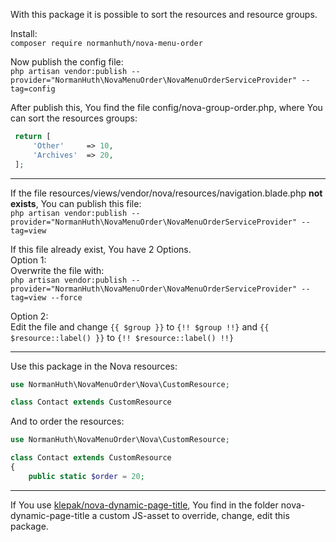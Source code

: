 With this package it is possible to sort the resources and resource groups.

Install:  
`composer require normanhuth/nova-menu-order`

Now publish the config file:  
`php artisan vendor:publish --provider="NormanHuth\NovaMenuOrder\NovaMenuOrderServiceProvider" --tag=config`

After publish this, You find the file config/nova-group-order.php, where You can sort the resources groups:
```php
 return [
     'Other'     => 10,
     'Archives'  => 20,
 ];
```
___

If the file resources/views/vendor/nova/resources/navigation.blade.php **not exists**, You can publish this file:  
`php artisan vendor:publish --provider="NormanHuth\NovaMenuOrder\NovaMenuOrderServiceProvider" --tag=view`

If this file already exist, You have 2 Options.  
Option 1:  
Overwrite the file with:  
`php artisan vendor:publish --provider="NormanHuth\NovaMenuOrder\NovaMenuOrderServiceProvider" --tag=view --force`

Option 2:  
Edit the file and change `{{ $group }}` to `{!! $group !!}` and `{{ $resource::label() }}` to `{!! $resource::label() !!}`
___
Use this package in the Nova resources:
```php
use NormanHuth\NovaMenuOrder\Nova\CustomResource;

class Contact extends CustomResource
```

And to order the resources:
```php
use NormanHuth\NovaMenuOrder\Nova\CustomResource;

class Contact extends CustomResource
{
    public static $order = 20;
```

___
If You use [klepak/nova-dynamic-page-title](https://github.com/klepak/nova-dynamic-page-title), You find in the folder nova-dynamic-page-title a custom JS-asset to override, change, edit this package. 
